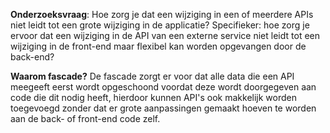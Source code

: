 **Onderzoeksvraag**:
Hoe zorg je dat een wijziging in een of meerdere APIs niet leidt tot een grote wijziging in de applicatie? 
Specifieker: hoe zorg je ervoor dat een wijziging in de API van een externe service niet leidt tot 
een wijziging in de front-end maar flexibel kan worden opgevangen door de back-end?

**Waarom fascade?**
De fascade zorgt er voor dat alle data die een API meegeeft eerst wordt opgeschoond voordat deze wordt doorgegeven aan
code die dit nodig heeft, hierdoor kunnen API's ook makkelijk worden toegevoegd zonder dat er grote aanpassingen gemaakt 
hoeven te worden aan de back- of front-end code zelf.



